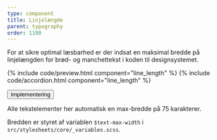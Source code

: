 ```yaml
---
type: component
title: Linjelængde
parent: typography
order: 1100
---
```


<p class="font-lead">For at sikre optimal læsbarhed er der indsat en maksimal bredde på linjelængden for brød- og manchettekst i koden til designsystemet.</p>

{% include code/preview.html component="line_length" %}
{% include code/accordion.html component="line_length" %}
<div class="accordion accordion-bordered">
  <button class="button-unstyled accordion-button"
      aria-expanded="false" aria-controls="linelength-docs-tech">
    Implementering
  </button>
  <div id="linelength-docs-tech" aria-hidden="true" class="accordion-content">
   <p>Alle tekstelementer her automatisk en max-bredde på 75 karakterer.</p>
   <p>Bredden er styret af variablen <code>$text-max-width</code> i <code>src/stylesheets/core/_variables.scss</code>.</p>
  </div>
</div>
